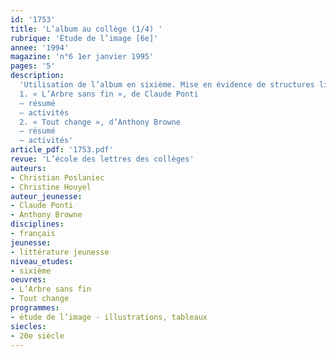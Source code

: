 ```yaml
---
id: '1753'
title: 'L’album au collège (1/4) '
rubrique: 'Étude de l’image [6e]'
annee: '1994'
magazine: 'n°6 1er janvier 1995'
pages: '5'
description: 
  'Utilisation de l’album en sixième. Mise en évidence de structures littéraires que soulignent les illustrations. Travail sur la connotation et l’intertextualité…
  1. « L’Arbre sans fin », de Claude Ponti
  – résumé
  – activités
  2. « Tout change », d’Anthony Browne
  – résumé
  – activités'
article_pdf: '1753.pdf'
revue: 'L’école des lettres des collèges'
auteurs:
- Christian Poslaniec
- Christine Houyel
auteur_jeunesse:
- Claude Ponti
- Anthony Browne
disciplines:
- français
jeunesse:
- littérature jeunesse
niveau_etudes:
- sixième
oeuvres:
- L’Arbre sans fin
- Tout change
programmes:
- étude de l’image - illustrations, tableaux
siecles:
- 20e siècle
---
```

